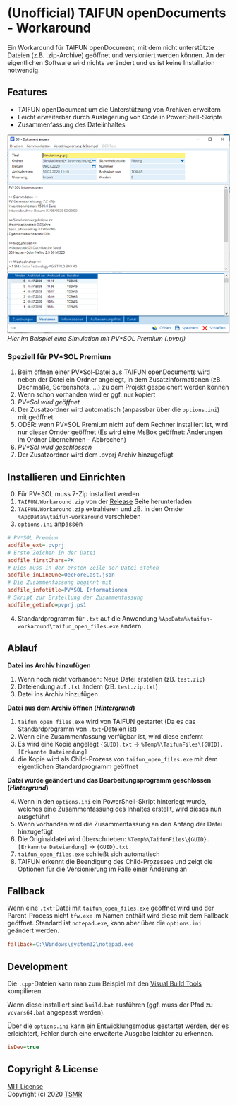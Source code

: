 
# (Unofficial) TAIFUN openDocuments - Workaround

Ein Workaround für TAIFUN openDocument, mit dem nicht unterstützte Dateien (z.B. .zip-Archive) geöffnet und versioniert werden können.
An der eigentlichen Software wird nichts verändert und es ist keine Installation notwendig.

## Features
* TAIFUN openDocument um die Unterstützung von Archiven erweitern
* Leicht erweiterbar durch Auslagerung von Code in PowerShell-Skripte
* Zusammenfassung des Dateiinhaltes  


![Screenshot](screenshot.png)
*Hier im Beispiel eine Simulation mit PV\*SOL Premium (.pvprj)*

### Speziell für PV*SOL Premium

1. Beim öffnen einer PV*Sol-Datei aus TAIFUN openDocuments wird neben der Datei ein Ordner angelegt, in dem Zusatzinformationen (zB. Dachmaße, Screenshots, ...) zu dem Projekt gespeichert werden können
2. Wenn schon vorhanden wird er ggf. nur kopiert
4. *PV\*Sol wird geöffnet*
4. Der Zusatzordner wird automatisch (anpassbar über die `options.ini`) mit geöffnet
4. ODER: wenn PV*SOL Premium nicht auf dem Rechner installiert ist, wird nur dieser Ornder geöffnet (Es wird eine MsBox geöffnet: Änderungen im Ordner übernehmen - Abbrechen)
5. *PV\*Sol wird geschlossen*
6. Der Zusatzordner wird dem  .pvprj Archiv hinzugefügt


## Installieren und Einrichten
0. Für PV*SOL muss 7-Zip installiert werden
1. `TAIFUN.Workaround.zip` von der [Release](https://github.com/otsmr/taifun-workaround/releases) Seite herunterladen
2. `TAIFUN.Workaround.zip` extrahieren und zB. in den Ornder `%AppData%\taifun-workaround` verschieben
3. `options.ini` anpassen
```ini
# PV*SOL Premium
addfile_ext=.pvprj
# Erste Zeichen in der Datei
addfile_firstChars=PK
# Dies muss in der ersten Zeile der Datei stehen
addfile_inLineOne=OecForeCast.json
# Die Zusammenfassung beginnt mit
addfile_infotitle=PV*SOL Informationen
# Skript zur Erstellung der Zusammenfassung
addfile_getinfo=pvprj.ps1
```
4. Standardprogramm für `.txt` auf die Anwendung `%AppData%\taifun-workaround\taifun_open_files.exe` ändern

## Ablauf

**Datei ins Archiv hinzufügen**
1. Wenn noch nicht vorhanden: Neue Datei erstellen (zB. `test.zip`)
2. Dateiendung auf `.txt` ändern (zB. `test.zip.txt`)
3. Datei ins Archiv hinzufügen

**Datei aus dem Archiv öffnen (*Hintergrund*)**
1. `taifun_open_files.exe` wird von TAIFUN gestartet (Da es das Standardprogramm von `.txt`-Dateien ist)
3. Wenn eine Zusammenfassung verfügbar ist, wird diese entfernt
2. Es wird eine Kopie angelegt `{GUID}.txt` -> `%Temp%\TaifunFiles\{GUID}.[Erkannte Dateiendung]`
3. die Kopie wird als Child-Prozess von `taifun_open_files.exe` mit dem eigentlichen Standardprogramm geöffnet

**Datei wurde geändert und das Bearbeitungsprogramm geschlossen (*Hintergrund*)**

4. Wenn in den `options.ini` ein PowerShell-Skript hinterlegt wurde, welches eine Zusammenfassung des Inhaltes erstellt, wird dieses nun ausgeführt
5. Wenn vorhanden wird die Zusammenfassung an den Anfang der Datei hinzugefügt
4. Die Originaldatei wird überschrieben: `%Temp%\TaifunFiles\{GUID}.[Erkannte Dateiendung]` -> `{GUID}.txt`
5. `taifun_open_files.exe` schließt sich automatisch 
6. TAIFUN erkennt die Beendigung des Child-Prozesses und zeigt die Optionen für die Versionierung im Falle einer Änderung an

## Fallback

Wenn eine `.txt`-Datei mit `taifun_open_files.exe` geöffnet wird und der Parent-Process nicht `tfw.exe` im Namen enthält wird diese mit dem Fallback geöffnet. Standard ist `notepad.exe`, kann aber über die `options.ini` geändert werden.


```ini
fallback=C:\Windows\system32\notepad.exe
```

## Development

Die `.cpp`-Dateien kann man zum Beispiel mit den [Visual Build Tools](https://visualstudio.microsoft.com/de/visual-cpp-build-tools/)  kompilieren.

Wenn diese installiert sind `build.bat` ausführen (ggf. muss der Pfad zu `vcvars64.bat` angepasst werden).

Über die `options.ini` kann ein Entwicklungsmodus gestartet werden, der es erleichtert, Fehler durch eine erweiterte Ausgabe leichter zu erkennen.
```ini
isDev=true
```

## Copyright & License

[MIT License](https://github.com/otsmr/win10settings/blob/master/LICENSE)  
Copyright (c) 2020  <a href="https://tsmr.eu">TSMR</a>